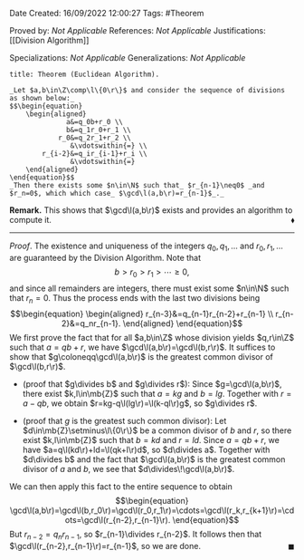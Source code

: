 <div class="topSpace"></div>

Date Created: 16/09/2022 12:00:27
Tags: #Theorem

Proved by: _Not Applicable_
References: _Not Applicable_
Justifications: [[Division Algorithm]]

Specializations: _Not Applicable_
Generalizations: _Not Applicable_

``` ad-Theorem
title: Theorem (Euclidean Algorithm).

_Let $a,b\in\Z\comp\l\{0\r\}$ and consider the sequence of divisions as shown below:_
$$\begin{equation}
    \begin{aligned}
              a&=q_0b+r_0 \\
              b&=q_1r_0+r_1 \\
            r_0&=q_2r_1+r_2 \\
               &\vdotswithin{=} \\
        r_{i-2}&=q_ir_{i-1}+r_i \\
               &\vdotswithin{=}
    \end{aligned}
\end{equation}$$
_Then there exists some $n\in\N$ such that_ $r_{n-1}\neq0$ _and $r_n=0$, which which case_ $\gcd\l(a,b\r)=r_{n-1}$_._

```

**Remark.** This shows that $\gcd\l(a,b\r)$ exists and provides an algorithm to compute it.<span style="float:right;">$\blacklozenge$</span>

---

_Proof_. The existence and uniqueness of the integers $q_0,q_1,\dots$ and $r_0,r_1,\dots$ are guaranteed by the Division Algorithm. Note that
$$\begin{equation}
    b>r_0>r_1>\cdots\geq0,
\end{equation}$$
and since all remainders are integers, there must exist some $n\in\N$ such that $r_n=0$. Thus the process ends with the last two divisions being
$$\begin{equation}
    \begin{aligned}
        r_{n-3}&=q_{n-1}r_{n-2}+r_{n-1} \\
        r_{n-2}&=q_nr_{n-1}.
    \end{aligned}
\end{equation}$$
We first prove the fact that for all $a,b\in\Z$ whose division yields $q,r\in\Z$ such that $a=qb+r$, we have $\gcd\l(a,b\r)=\gcd\l(b,r\r)$. It suffices to show that $g\coloneqq\gcd\l(a,b\r)$ is the greatest common divisor of $\gcd\l(b,r\r)$.
* (proof that $g\divides b$ and $g\divides r$): Since $g=\gcd\l(a,b\r)$, there exist $k,l\in\mb{Z}$ such that $a=kg$ and $b=lg$. Together with $r=a-qb$, we obtain $r=kg-q\l(lg\r)=\l(k-ql\r)g$, so $g\divides r$.

* (proof that $g$ is the greatest such common divisor): Let $d\in\mb{Z}\setminus\l\{0\r\}$ be a common divisor of $b$ and $r$, so there exist $k,l\in\mb{Z}$ such that $b=kd$ and $r=ld$. Since $a=qb+r$, we have $a=q\l(kd\r)+ld=\l(qk+l\r)d$, so $d\divides a$. Together with $d\divides b$ and the fact that $\gcd\l(a,b\r)$ is the greatest common divisor of $a$ and $b$, we see that $d\divides\!\gcd\l(a,b\r)$.

We can then apply this fact to the entire sequence to obtain
$$\begin{equation}
    \gcd\l(a,b\r)=\gcd\l(b,r_0\r)=\gcd\l(r_0,r_1\r)=\cdots=\gcd\l(r_k,r_{k+1}\r)=\cdots=\gcd\l(r_{n-2},r_{n-1}\r).
\end{equation}$$
But $r_{n-2}=q_nr_{n-1}$, so $r_{n-1}\divides r_{n-2}$. It follows then that $\gcd\l(r_{n-2},r_{n-1}\r)=r_{n-1}$, so we are done.<span style="float:right;">$\blacksquare$</span>
